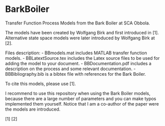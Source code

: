 # BarkBoiler
Transfer Function Process Models from the Bark Boiler at SCA Obbola. 

The models have been created by Wolfgang Birk and first introduced in [1].
Alternative state space models were later introduced by Wolfgang Birk at [2]. 

Files description: 
    - BBmodels.mat includes MATLAB transfer function models.
    - BBLatextSource.tex includes the Latex source files to be used for adding the model to your document. 
    - BBDocumentation.pdf includes a description on the process and some relevant documentation. 
    - BBBibliography.bib is a bibtex file with references for the Bark Boiler. 

To cite this models, please use [1]. 

I recommend to use this repository when using the Bark Boiler models, because there are a large number of parameters and you can make typos implemented them yourself. Notice that I am a co-author of the paper were the models are introduced. 

[1] 
[2] 
